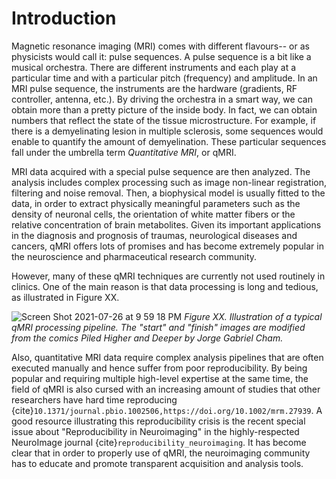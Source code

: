 # Introduction 

Magnetic resonance imaging (MRI) comes with different flavours-- or as physicists would call it: pulse sequences. A pulse sequence is a bit like a musical orchestra. There are different instruments and each play at a particular time and with a particular pitch (frequency) and amplitude. In an MRI pulse sequence, the instruments are the hardware (gradients, RF controller, antenna, etc.). By driving the orchestra in a smart way, we can obtain more than a pretty picture of the inside body. In fact, we can obtain numbers that reflect the state of the tissue microstructure. For example, if there is a demyelinating lesion in multiple sclerosis, some sequences would enable to quantify the amount of demyelination. These particular sequences fall under the umbrella term _Quantitative MRI_, or qMRI. 

MRI data acquired with a special pulse sequence are then analyzed. The analysis includes complex processing such as image non-linear registration, filtering and noise removal. Then, a biophysical model is usually fitted to the data, in order to extract physically meaningful parameters such as the density of neuronal cells, the orientation of white matter fibers or the relative concentration of brain metabolites. Given its important applications in the diagnosis and prognosis of traumas, neurological diseases and cancers, qMRI offers lots of promises and has become extremely popular in the neuroscience and pharmaceutical research community. 

However, many of these qMRI techniques are currently not used routinely in clinics. One of the main reason is that data processing is long and tedious, as illustrated in Figure XX. 

![Screen Shot 2021-07-26 at 9 59 18 PM](https://user-images.githubusercontent.com/2482071/127083234-6efd2c7a-352b-4ee0-81d9-9c278f4caf01.png)
_Figure XX. Illustration of a typical qMRI processing pipeline. The "start" and "finish" images are modified from the comics _Piled Higher and Deeper_ by Jorge Gabriel Cham._ 

Also, quantitative MRI data require complex analysis pipelines that are often executed manually and hence suffer from poor reproducibility. By being popular and requiring multiple high-level expertise at the same time, the field of qMRI is also cursed with an increasing amount of studies that other researchers have hard time reproducing {cite}`10.1371/journal.pbio.1002506,https://doi.org/10.1002/mrm.27939`. A good resource illustrating this reproducibility crisis is the recent special issue about "Reproducibility in Neuroimaging" in the highly-respected NeuroImage journal {cite}`reproducibility_neuroimaging`. It has become clear that in order to properly use of qMRI, the neuroimaging community has to educate and promote transparent acquisition and analysis tools.